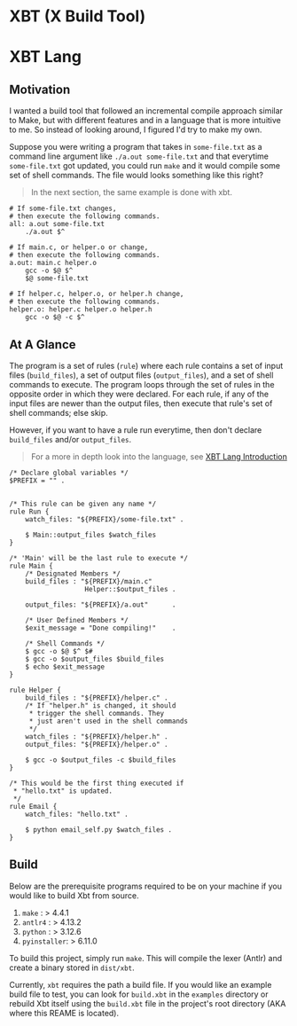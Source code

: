 # XBT (X Build Tool)

# XBT Lang
## Motivation
I wanted a build tool that followed an incremental compile approach similar to Make, 
but with different features and in a language that is more intuitive to me. So 
instead of looking around, I figured I'd try to make my own.

Suppose you were writing a program that takes in `some-file.txt` as a command line
argument like `./a.out some-file.txt` and that everytime `some-file.txt` got updated,
you could run `make` and it would compile some set of shell commands. The file
would looks something like this right?
> In the next section, the same example is done with xbt.
```make
# If some-file.txt changes,
# then execute the following commands.
all: a.out some-file.txt
    ./a.out $^
    
# If main.c, or helper.o or change, 
# then execute the following commands.
a.out: main.c helper.o
    gcc -o $@ $^
    $@ some-file.txt

# If helper.c, helper.o, or helper.h change,
# then execute the following commands.
helper.o: helper.c helper.o helper.h
    gcc -o $@ -c $^
```

## At A Glance
The program is a set of rules (`rule`) where each rule contains a set of input files 
(`build_files`), a set of output files (`output_files`), and a set of shell commands
to execute. The program loops through the set of rules in the opposite order in which
they were declared. For each rule, if any of the input files are newer than the output 
files, then execute that rule's set of shell commands; else skip.

However, if you want to have a rule run everytime, then don't declare `build_files` 
and/or `output_files`.

> For a more in depth look into the language, see 
> [XBT Lang Introduction](./docs/xbt_lang/language_intro.md)
```
/* Declare global variables */
$PREFIX = "" .


/* This rule can be given any name */
rule Run {
    watch_files: "${PREFIX}/some-file.txt" .

    $ Main::output_files $watch_files
}

/* 'Main' will be the last rule to execute */
rule Main {
    /* Designated Members */
    build_files : "${PREFIX}/main.c" 
                   Helper::$output_files .

    output_files: "${PREFIX}/a.out"      .

    /* User Defined Members */
    $exit_message = "Done compiling!"    .

    /* Shell Commands */
    $ gcc -o $@ $^ $#
    $ gcc -o $output_files $build_files
    $ echo $exit_message
}

rule Helper {
    build_files : "${PREFIX}/helper.c" .
    /* If "helper.h" is changed, it should
     * trigger the shell commands. They
     * just aren't used in the shell commands
     */
    watch_files : "${PREFIX}/helper.h" .
    output_files: "${PREFIX}/helper.o" .

    $ gcc -o $output_files -c $build_files
}

/* This would be the first thing executed if
 * "hello.txt" is updated.
 */
rule Email {
    watch_files: "hello.txt" .

    $ python email_self.py $watch_files .
}
```


## Build
Below are the prerequisite programs required to be on your
machine if you would like to build Xbt from source.
1. `make`       : > 4.4.1
2. `antlr4`     : > 4.13.2
3. `python`     : > 3.12.6
4. `pyinstaller`: > 6.11.0

To build this project, simply run `make`. This will compile
the lexer (Antlr) and create a binary stored in `dist/xbt`.

Currently, `xbt` requires the path a build file. If you would like an example build file to test, you can look for `build.xbt` in the `examples` directory or rebuild Xbt itself using the `build.xbt` file in the project's root directory (AKA where this REAME is located).